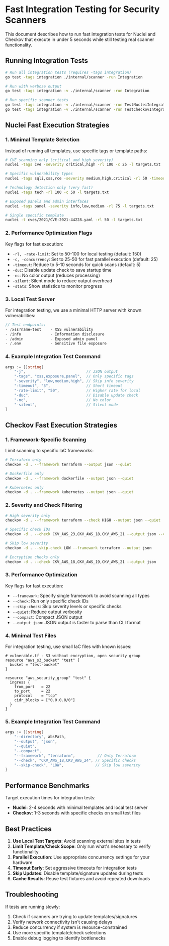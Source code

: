 # Fast Integration Testing for Security Scanners

This document describes how to run fast integration tests for Nuclei and Checkov that execute in under 5 seconds while still testing real scanner functionality.

## Running Integration Tests

```bash
# Run all integration tests (requires -tags integration)
go test -tags integration ./internal/scanner -run Integration

# Run with verbose output
go test -tags integration -v ./internal/scanner -run Integration

# Run specific scanner tests
go test -tags integration -v ./internal/scanner -run TestNucleiIntegrationFast
go test -tags integration -v ./internal/scanner -run TestCheckovIntegrationFast
```

## Nuclei Fast Execution Strategies

### 1. Minimal Template Selection

Instead of running all templates, use specific tags or template paths:

```bash
# CVE scanning only (critical and high severity)
nuclei -tags cve -severity critical,high -rl 100 -c 25 -l targets.txt

# Specific vulnerability types
nuclei -tags sqli,xss,rce -severity medium,high,critical -rl 50 -timeout 10 -l targets.txt

# Technology detection only (very fast)
nuclei -tags tech -rl 100 -c 50 -l targets.txt

# Exposed panels and admin interfaces
nuclei -tags panel -severity info,low,medium -rl 75 -l targets.txt

# Single specific template
nuclei -t cves/2021/CVE-2021-44228.yaml -rl 50 -l targets.txt
```

### 2. Performance Optimization Flags

Key flags for fast execution:

- `-rl, -rate-limit`: Set to 50-100 for local testing (default: 150)
- `-c, -concurrency`: Set to 25-50 for fast parallel execution (default: 25)
- `-timeout`: Reduce to 5-10 seconds for quick scans (default: 5)
- `-duc`: Disable update check to save startup time
- `-nc`: No color output (reduces processing)
- `-silent`: Silent mode to reduce output overhead
- `-stats`: Show statistics to monitor progress

### 3. Local Test Server

For integration testing, we use a minimal HTTP server with known vulnerabilities:

```go
// Test endpoints:
- /xss?name=test    - XSS vulnerability
- /info             - Information disclosure
- /admin            - Exposed admin panel
- /.env             - Sensitive file exposure
```

### 4. Example Integration Test Command

```go
args := []string{
    "-j",                           // JSON output
    "-tags", "xss,exposure,panel",  // Only specific tags
    "-severity", "low,medium,high", // Skip info severity  
    "-timeout", "5",                // Short timeout
    "-rate-limit", "50",            // Higher rate for local
    "-duc",                         // Disable update check
    "-nc",                          // No color
    "-silent",                      // Silent mode
}
```

## Checkov Fast Execution Strategies

### 1. Framework-Specific Scanning

Limit scanning to specific IaC frameworks:

```bash
# Terraform only
checkov -d . --framework terraform --output json --quiet

# Dockerfile only
checkov -d . --framework dockerfile --output json --quiet

# Kubernetes only
checkov -d . --framework kubernetes --output json --quiet
```

### 2. Severity and Check Filtering

```bash
# High severity only
checkov -d . --framework terraform --check HIGH --output json --quiet

# Specific check IDs
checkov -d . --check CKV_AWS_23,CKV_AWS_18,CKV_AWS_21 --output json --compact

# Skip low severity
checkov -d . --skip-check LOW --framework terraform --output json

# Encryption checks only
checkov -d . --check CKV_AWS_18,CKV_AWS_19,CKV_AWS_21 --output json
```

### 3. Performance Optimization

Key flags for fast execution:

- `--framework`: Specify single framework to avoid scanning all types
- `--check`: Run only specific check IDs
- `--skip-check`: Skip severity levels or specific checks
- `--quiet`: Reduce output verbosity
- `--compact`: Compact JSON output
- `--output json`: JSON output is faster to parse than CLI format

### 4. Minimal Test Files

For integration testing, use small IaC files with known issues:

```hcl
# vulnerable.tf - S3 without encryption, open security group
resource "aws_s3_bucket" "test" {
  bucket = "test-bucket"
}

resource "aws_security_group" "test" {
  ingress {
    from_port   = 22
    to_port     = 22
    protocol    = "tcp"
    cidr_blocks = ["0.0.0.0/0"]
  }
}
```

### 5. Example Integration Test Command

```go
args := []string{
    "--directory", absPath,
    "--output", "json",
    "--quiet",
    "--compact", 
    "--framework", "terraform",          // Only Terraform
    "--check", "CKV_AWS_18,CKV_AWS_24", // Specific checks
    "--skip-check", "LOW",              // Skip low severity
}
```

## Performance Benchmarks

Target execution times for integration tests:

- **Nuclei**: 2-4 seconds with minimal templates and local test server
- **Checkov**: 1-3 seconds with specific checks on small test files

## Best Practices

1. **Use Local Test Targets**: Avoid scanning external sites in tests
2. **Limit Template/Check Scope**: Only run what's necessary to verify functionality
3. **Parallel Execution**: Use appropriate concurrency settings for your hardware
4. **Timeout Early**: Set aggressive timeouts for integration tests
5. **Skip Updates**: Disable template/signature updates during tests
6. **Cache Results**: Reuse test fixtures and avoid repeated downloads

## Troubleshooting

If tests are running slowly:

1. Check if scanners are trying to update templates/signatures
2. Verify network connectivity isn't causing delays
3. Reduce concurrency if system is resource-constrained
4. Use more specific template/check selections
5. Enable debug logging to identify bottlenecks